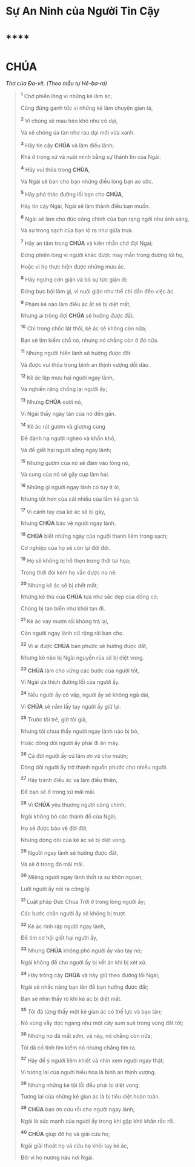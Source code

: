 # Sự An Ninh của Người Tin Cậy

# \*\*\*\*

# CHÚA

_Thơ của Đa-vít. (Theo mẫu tự Hê-bơ-rơ)_

> <sup><b>1</b></sup> Chớ phiền lòng vì những kẻ làm ác;
>
> Cũng đừng ganh tức vì những kẻ làm chuyện gian tà,
>
> <sup><b>2</b></sup> Vì chúng sẽ mau héo khô như cỏ dại,
>
> Và sẽ chóng úa tàn như rau dại mới vừa xanh.
>
> <sup><b>3</b></sup> Hãy tin cậy **CHÚA** và làm điều lành;
>
> Khá ở trong xứ và nuôi mình bằng sự thành tín của Ngài.
>
> <sup><b>4</b></sup> Hãy vui thỏa trong **CHÚA**,
>
> Và Ngài sẽ ban cho bạn những điều lòng bạn ao ước.
>
> <sup><b>5</b></sup> Hãy phó thác đường lối bạn cho **CHÚA**,
>
> Hãy tin cậy Ngài, Ngài sẽ làm thành điều bạn muốn.
>
> <sup><b>6</b></sup> Ngài sẽ làm cho đức công chính của bạn rạng ngời như ánh sáng,
>
> Và sự trong sạch của bạn lộ ra như giữa trưa.
>
> <sup><b>7</b></sup> Hãy an tâm trong **CHÚA** và kiên nhẫn chờ đợi Ngài;
>
> Đừng phiền lòng vì người khác được may mắn trong đường lối họ,
>
> Hoặc vì họ thực hiện được những mưu ác.
>
> <sup><b>8</b></sup> Hãy ngưng cơn giận và bỏ sự tức giận đi;
>
> Đừng bực bội làm gì, vì nuôi giận như thế chỉ dẫn đến việc ác.
>
> <sup><b>9</b></sup> Phàm kẻ nào làm điều ác ắt sẽ bị diệt mất,
>
> Nhưng ai trông đợi **CHÚA** sẽ hưởng được đất.
>
> <sup><b>10</b></sup> Chỉ trong chốc lát thôi, kẻ ác sẽ không còn nữa;
>
> Bạn sẽ tìm kiếm chỗ nó, nhưng nó chẳng còn ở đó nữa.
>
> <sup><b>11</b></sup> Nhưng người hiền lành sẽ hưởng được đất
>
> Và được vui thỏa trong bình an thịnh vượng dồi dào.
>
> <sup><b>12</b></sup> Kẻ ác lập mưu hại người ngay lành,
>
> Và nghiến răng chống lại người ấy;
>
> <sup><b>13</b></sup> Nhưng **CHÚA** cười nó,
>
> Vì Ngài thấy ngày tàn của nó đến gần.
>
> <sup><b>14</b></sup> Kẻ ác rút gươm và giương cung
>
> Để đánh hạ người nghèo và khốn khổ,
>
> Và để giết hại người sống ngay lành;
>
> <sup><b>15</b></sup> Nhưng gươm của nó sẽ đâm vào lòng nó,
>
> Và cung của nó sẽ gãy cụp làm hai.
>
> <sup><b>16</b></sup> Những gì người ngay lành có tuy ít ỏi,
>
> Nhưng tốt hơn của cải nhiều của lắm kẻ gian tà.
>
> <sup><b>17</b></sup> Vì cánh tay của kẻ ác sẽ bị gãy,
>
> Nhưng **CHÚA** bảo vệ người ngay lành.
>
> <sup><b>18</b></sup> **CHÚA** biết những ngày của người thanh liêm trong sạch;
>
> Cơ nghiệp của họ sẽ còn lại đời đời.
>
> <sup><b>19</b></sup> Họ sẽ không bị hổ thẹn trong thời tai họa;
>
> Trong thời đói kém họ vẫn được no nê.
>
> <sup><b>20</b></sup> Nhưng kẻ ác sẽ bị chết mất;
>
> Những kẻ thù của **CHÚA** tựa như sắc đẹp của đồng cỏ;
>
> Chúng bị tan biến như khói tan đi.
>
> <sup><b>21</b></sup> Kẻ ác vay mượn rồi không trả lại,
>
> Còn người ngay lành cứ rộng rãi ban cho.
>
> <sup><b>22</b></sup> Vì ai được **CHÚA** ban phước sẽ hưởng được đất,
>
> Nhưng kẻ nào bị Ngài nguyền rủa sẽ bị diệt vong.
>
> <sup><b>23</b></sup> **CHÚA** làm cho vững các bước của người tốt,
>
> Vì Ngài ưa thích đường lối của người ấy.
>
> <sup><b>24</b></sup> Nếu người ấy có vấp, người ấy sẽ không ngã dài,
>
> Vì **CHÚA** sẽ nắm lấy tay người ấy giữ lại.
>
> <sup><b>25</b></sup> Trước tôi trẻ, giờ tôi già,
>
> Nhưng tôi chưa thấy người ngay lành nào bị bỏ,
>
> Hoặc dòng dõi người ấy phải đi ăn mày.
>
> <sup><b>26</b></sup> Cả đời người ấy cứ làm ơn và cho mượn;
>
> Dòng dõi người ấy trở thành nguồn phước cho nhiều người.
>
> <sup><b>27</b></sup> Hãy tránh điều ác và làm điều thiện,
>
> Để bạn sẽ ở trong xứ mãi mãi.
>
> <sup><b>28</b></sup> Vì **CHÚA** yêu thương người công chính;
>
> Ngài không bỏ các thánh đồ của Ngài;
>
> Họ sẽ được bảo vệ đời đời;
>
> Nhưng dòng dõi của kẻ ác sẽ bị diệt vong.
>
> <sup><b>29</b></sup> Người ngay lành sẽ hưởng được đất,
>
> Và sẽ ở trong đó mãi mãi.
>
> <sup><b>30</b></sup> Miệng người ngay lành thốt ra sự khôn ngoan;
>
> Lưỡi người ấy nói ra công lý.
>
> <sup><b>31</b></sup> Luật pháp Đức Chúa Trời ở trong lòng người ấy;
>
> Các bước chân người ấy sẽ không bị trượt.
>
> <sup><b>32</b></sup> Kẻ ác rình rập người ngay lành,
>
> Để tìm cơ hội giết hại người ấy,
>
> <sup><b>33</b></sup> Nhưng **CHÚA** không phó người ấy vào tay nó;
>
> Ngài không để cho người ấy bị kết án khi bị xét xử.
>
> <sup><b>34</b></sup> Hãy trông cậy **CHÚA** và hãy giữ theo đường lối Ngài;
>
> Ngài sẽ nhấc nâng bạn lên để bạn hưởng được đất;
>
> Bạn sẽ nhìn thấy rõ khi kẻ ác bị diệt mất.
>
> <sup><b>35</b></sup> Tôi đã từng thấy một kẻ gian ác có thế lực và bạo tàn;
>
> Nó vùng vẫy dọc ngang như một cây sum suê trong vùng đất tốt;
>
> <sup><b>36</b></sup> Nhưng nó đã mất sớm, và này, nó chẳng còn nữa;
>
> Tôi đã cố tình tìm kiếm nó nhưng chẳng tìm ra.
>
> <sup><b>37</b></sup> Hãy để ý người liêm khiết và nhìn xem người ngay thật;
>
> Vì tương lai của người hiếu hòa là bình an thịnh vượng.
>
> <sup><b>38</b></sup> Nhưng những kẻ tội lỗi đều phải bị diệt vong;
>
> Tương lai của những kẻ gian ác là bị tiêu diệt hoàn toàn.
>
> <sup><b>39</b></sup> **CHÚA** ban ơn cứu rỗi cho người ngay lành;
>
> Ngài là sức mạnh của người ấy trong khi gặp khó khăn rắc rối.
>
> <sup><b>40</b></sup> **CHÚA** giúp đỡ họ và giải cứu họ;
>
> Ngài giải thoát họ và cứu họ khỏi tay kẻ ác,
>
> Bởi vì họ nương náu nơi Ngài.
